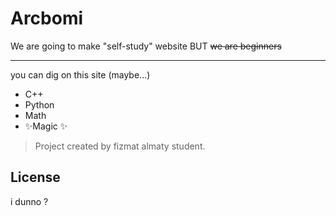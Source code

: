 # Arcbomi

We are going to make "self-study" website
BUT ~~we are beginners~~
***
you can dig on this site (maybe...)

- C++
- Python
- Math
- ✨Magic ✨

> Project created by fizmat almaty student.

## License
i dunno ?


